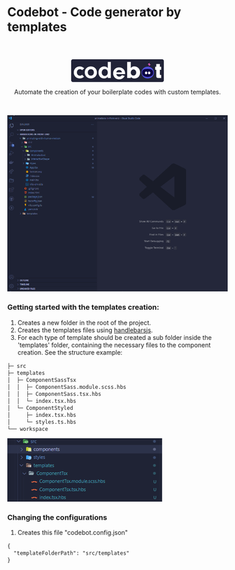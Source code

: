 # Codebot - Code generator by templates

###

</br>
</br>
<div style='display: flex; justify-content: center; align-items: center; flex-direction: column'>
 <img alt='Codebot' src='./assets/logo-codebot.png' />
<p> Automate the creation of your boilerplate codes with custom templates. </p>
</div>
</br>

![Creating a component](/assets/codebot.gif)

### Getting started with the templates creation:

1. Creates a new folder in the root of the project.
2. Creates the templates files using [handlebarsjs](https://handlebarsjs.com/).
3. For each type of template should be created a sub folder inside the 'templates' folder, containing the necessary files to the component creation. See the structure example:

```
├─ src
├─ templates
│  ├─ ComponentSassTsx
│  │  ├─ ComponentSass.module.scss.hbs
│  │  ├─ ComponentSass.tsx.hbs
│  │  └─ index.tsx.hbs
│  └─ ComponentStyled
│     ├─ index.tsx.hbs
│     └─ styles.ts.hbs
└── workspace
```

![Template example](/assets/componenthbsexample.png)

### Changing the configurations

1. Creates this file "codebot.config.json"

```
{
  "templateFolderPath": "src/templates"
}
```
